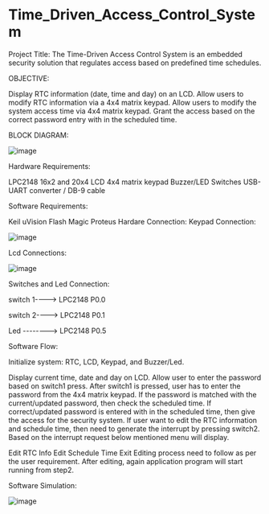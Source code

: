 # Time_Driven_Access_Control_System
Project Title: The Time-Driven Access Control System is an embedded security solution that regulates access based on predefined time schedules.

OBJECTIVE:

Display RTC information (date, time and day) on an LCD.
Allow users to modify RTC information via a 4x4 matrix keypad.
Allow users to modify the system access time via 4x4 matrix keypad.
Grant the access based on the correct password entry with in the scheduled time.

BLOCK DIAGRAM: 

![image](https://github.com/user-attachments/assets/82ee7bbe-917b-40d7-b703-67832111b128)

Hardware Requirements:

LPC2148
16x2 and 20x4 LCD
4x4 matrix keypad
Buzzer/LED
Switches
USB-UART converter / DB-9 cable

Software Requirements:

Keil uVision
Flash Magic
Proteus
Hardare Connection:
Keypad Connection:

![image](https://github.com/user-attachments/assets/2ed23ff2-34b7-44b8-9fcf-0a91c1899b82)

Lcd Connections:

![image](https://github.com/user-attachments/assets/9c798445-ede7-4804-8a0a-9747ff862131)


Switches and Led Connection:

switch 1----> LPC2148 P0.0

switch 2----> LPC2148 P0.1

Led --------> LPC2148 P0.5

Software Flow:

Initialize system: RTC, LCD, Keypad, and Buzzer/Led.

Display current time, date and day on LCD.
Allow user to enter the password based on switch1 press.
After switch1 is pressed, user has to enter the password from the 4x4 matrix keypad. If the password is matched with the current/updated password, then check the scheduled time. If correct/updated password is entered with in the scheduled time, then give the access for the security system.
If user want to edit the RTC information and schedule time, then need to generate the interrupt by pressing switch2. Based on the interrupt request below mentioned menu will display.

Edit RTC Info
Edit Schedule Time
Exit
Editing process need to follow as per the user requirement.
After editing, again application program will start running from step2.

Software Simulation:

![image](https://github.com/user-attachments/assets/de17e332-035f-4106-81f2-6fb5fa1a04f2)
